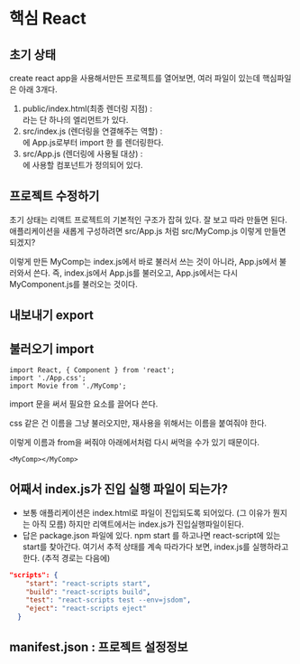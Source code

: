 # 핵심 React



## 초기 상태

create react app을 사용해서만든 프로젝트를 열어보면, 여러 파일이 있는데 핵심파일은 아래 3개다. 

1. public/index.html(최종 렌더링 지점) : <div id="root"></div>라는 단 하나의 엘리먼트가 있다.
2. src/index.js (렌더링을 연결해주는 역할) : <div id="root"></div>에 App.js로부터 import 한 <App></App>를 렌더링한다.
3. src/App.js (렌더링에 사용될 대상) : <div id="root"></div>에 사용할 <App></App>컴포넌트가 정의되어 있다.



## 프로젝트 수정하기

초기 상태는 리액트 프로젝트의 기본적인 구조가 잡혀 있다. 잘 보고 따라 만들면 된다.
애플리케이션을 새롭게 구성하려면 src/App.js 처럼  src/MyComp.js 이렇게 만들면 되겠지? 

이렇게 만든 MyComp는 index.js에서 바로 불러서 쓰는 것이 아니라, App.js에서 불러와서 쓴다. 
즉, index.js에서 App.js를 불러오고, App.js에서는 다시 MyComponent.js를 불러오는 것이다.  



## 내보내기 export



## 불러오기 import

```react
import React, { Component } from 'react';
import './App.css';
import Movie from './MyComp';
```

import 문을 써서 필요한 요소를 끌어다 쓴다. 

css 같은 건 이름을 그냥 불러오지만, 재사용을 위해서는 이름을 붙여줘야 한다. 

이렇게 이름과 from을 써줘야 아래에서처럼 다시 써먹을 수가 있기 때문이다. 

```react
<MyComp></MyComp>
```





## 어째서 index.js가 진입 실행 파일이 되는가?

- 보통 애플리케이션은 index.html로 파일이 진입되도록 되어있다. (그 이유가 뭔지는 아직 모름) 하지만 리액트에서는 index.js가 진입실행파일이된다. 
- 답은 package.json 파일에 있다.  npm start 를 하고나면 react-script에 있는 start를 찾아간다. 여기서 추적 상태를 계속 따라가다 보면, index.js를 실행하라고 한다.  (추적 경로는 다음에)

```json
"scripts": {
    "start": "react-scripts start",
    "build": "react-scripts build",
    "test": "react-scripts test --env=jsdom",
    "eject": "react-scripts eject"
  }
```



## manifest.json : 프로젝트 설정정보

